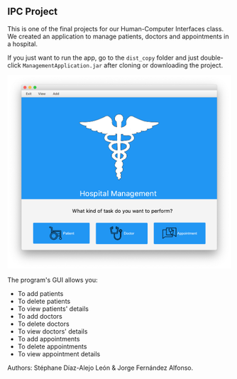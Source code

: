 
## IPC Project

This is one of the final projects for our Human-Computer Interfaces class. We created an application to manage patients, doctors and appointments in a hospital. 

If you just want to run the app, go to the  ``dist_copy`` folder and just double-click ``ManagementApplication.jar`` after cloning or downloading the project.


![](/src/images/main.png)





The program's GUI allows you:

* To add patients
* To delete patients
* To view patients' details
* To add doctors
* To delete doctors
* To view doctors' details
* To add appointments
* To delete appointments
* To view appointment details


Authors: Stéphane Díaz-Alejo León & Jorge Fernández Alfonso.
